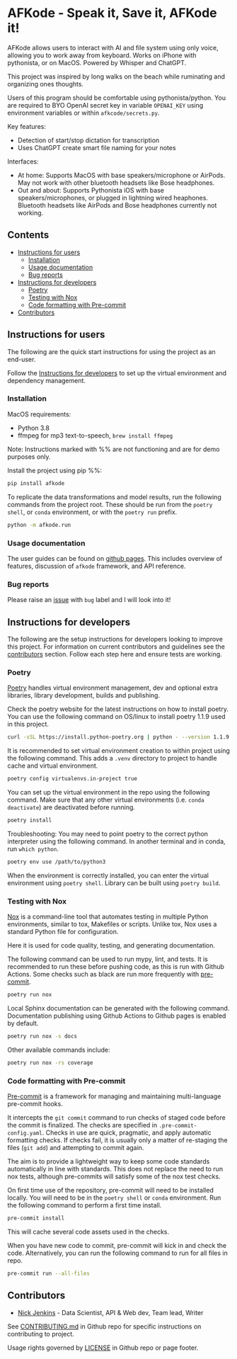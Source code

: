 # AFKode - Speak it, Save it, AFKode it!

AFKode allows users to interact with AI and file system using only voice, allowing you to work away from keyboard.
Works on iPhone with pythonista, or on MacOS.
Powered by Whisper and ChatGPT.

This project was inspired by long walks on the beach while ruminating and organizing ones thoughts.

Users of this program should be comfortable using pythonista/python.
You are required to BYO OpenAI secret key in variable `OPENAI_KEY` using environment variables or within `afkcode/secrets.py`.

Key features:

- Detection of start/stop dictation for transcription
- Uses ChatGPT create smart file naming for your notes

Interfaces:

* At home: Supports MacOS with base speakers/microphone or AirPods. May not work with other bluetooth headsets like Bose headphones.
* Out and about: Supports Pythonista iOS with base speakers/microphones, or plugged in lightning wired heaphones. Bluetooth headsets like AirPods and Bose headphones currently not working.

## Contents

* [Instructions for users](#instructions-for-users)
  * [Installation](#installation)
  * [Usage documentation](#usage-documentation)
  * [Bug reports](#bug-reports)
* [Instructions for developers](#instructions-for-developers)
  * [Poetry](#environment-1-poetry)
  * [Testing with Nox](#testing-with-nox)
  * [Code formatting with Pre-commit](#code-formatting-with-pre-commit)
* [Contributors](#contributors)

## Instructions for users

The following are the quick start instructions for using the project as an end-user.

Follow the [Instructions for developers](#instructions-for-developers) to set up the virtual environment and dependency management.

### Installation

MacOS requirements:

- Python 3.8
- ffmpeg for mp3 text-to-speech, `brew install ffmpeg`


Note: Instructions marked with %% are not functioning and are for demo purposes only.

Install the project using pip %%:

```bash
pip install afkode
```

To replicate the data transformations and model results, run the following commands from the project root.
These should be run from the `poetry shell`, or `conda` environment, or with the `poetry run` prefix.
```bash
python -m afkode.run
```

### Usage documentation

The user guides can be found on [github pages](https://ndjenkins85.github.io/afkode).
This includes overview of features, discussion of `afkode` framework, and API reference.

### Bug reports

Please raise an [issue](https://github.com/ndjenkins85/afkode/issues) with `bug` label and I will look into it!

## Instructions for developers

The following are the setup instructions for developers looking to improve this project.
For information on current contributors and guidelines see the [contributors](#contributors) section.
Follow each step here and ensure tests are working.

### Poetry

[Poetry](https://python-poetry.org/docs/) handles virtual environment management, dev and optional extra libraries, library development, builds and publishing.

Check the poetry website for the latest instructions on how to install poetry.
You can use the following command on OS/linux to install poetry 1.1.9 used in this project.

```bash
curl -sSL https://install.python-poetry.org | python - --version 1.1.9
```

It is recommended to set virtual environment creation to within project using the following command.
This adds a `.venv` directory to project to handle cache and virtual environment.
```bash
poetry config virtualenvs.in-project true
```

You can set up the virtual environment in the repo using the following command.
Make sure that any other virtual environments (i.e. `conda deactivate`) are deactivated before running.

```bash
poetry install
```

Troubleshooting: You may need to point poetry to the correct python interpreter using the following command.
In another terminal and in conda, run `which python`.
```bash
poetry env use /path/to/python3
```

When the environment is correctly installed, you can enter the virtual environment using `poetry shell`. Library can be built using `poetry build`.

### Testing with Nox

[Nox](https://nox.thea.codes/en/stable/index.html) is a command-line tool that automates testing in multiple Python environments, similar to tox, Makefiles or scripts. Unlike tox, Nox uses a standard Python file for configuration.

Here it is used for code quality, testing, and generating documentation.

The following command can be used to run mypy, lint, and tests.
It is recommended to run these before pushing code, as this is run with Github Actions.
Some checks such as black are run more frequently with [pre-commit](#code-formatting-with-pre-commit).

```bash
poetry run nox
```

Local Sphinx documentation can be generated with the following command.
Documentation publishing using Github Actions to Github pages is enabled by default.

```bash
poetry run nox -s docs
```

Other available commands include:

```bash
poetry run nox -rs coverage
```

### Code formatting with Pre-commit

[Pre-commit](https://pre-commit.com/) is a framework for managing and maintaining multi-language pre-commit hooks.

It intercepts the `git commit` command to run checks of staged code before the commit is finalized.
The checks are specified in `.pre-commit-config.yaml`.
Checks in use are quick, pragmatic, and apply automatic formatting checks.
If checks fail, it is usually only a matter of re-staging the files (`git add`) and attempting to commit again.

The aim is to provide a lightweight way to keep some code standards automatically in line with standards.
This does not replace the need to run nox tests, although pre-commits will satisfy some of the nox test checks.

On first time use of the repository, pre-commit will need to be installed locally.
You will need to be in the `poetry shell` or `conda` environment.
Run the following command to perform a first time install.

```bash
pre-commit install
```

This will cache several code assets used in the checks.

When you have new code to commit, pre-commit will kick in and check the code.
Alternatively, you can run the following command to run for all files in repo.

``` bash
pre-commit run --all-files
```

## Contributors

* [Nick Jenkins](https://www.ndjenkins.com) - Data Scientist, API & Web dev, Team lead, Writer

See [CONTRIBUTING.md](CONTRIBUTING.md) in Github repo for specific instructions on contributing to project.

Usage rights governed by [LICENSE](LICENSE)  in Github repo or page footer.
